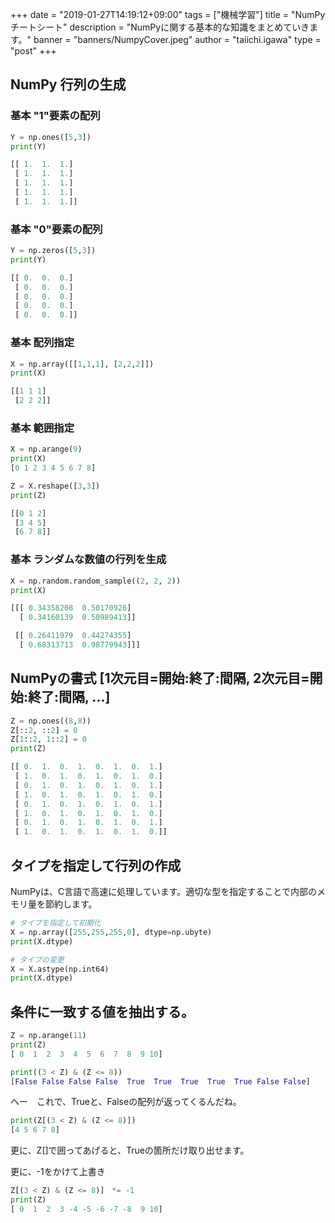 +++
date = "2019-01-27T14:19:12+09:00"
tags = ["機械学習"]
title = "NumPyチートシート"
description = "NumPyに関する基本的な知識をまとめていきます。"
banner = "banners/NumpyCover.jpeg"
author = "taiichi.igawa"
type = "post"
+++

## NumPy 行列の生成

### 基本 "1"要素の配列
```python
Y = np.ones([5,3])
print(Y)

[[ 1.  1.  1.]  
 [ 1.  1.  1.]  
 [ 1.  1.  1.]  
 [ 1.  1.  1.]  
 [ 1.  1.  1.]]  
```

### 基本 "0"要素の配列
```python
Y = np.zeros([5,3])
print(Y)

[[ 0.  0.  0.]  
 [ 0.  0.  0.]  
 [ 0.  0.  0.]  
 [ 0.  0.  0.]  
 [ 0.  0.  0.]]  
```

### 基本 配列指定
```python
X = np.array([[1,1,1], [2,2,2]])
print(X)

[[1 1 1]  
 [2 2 2]]  
```

### 基本 範囲指定
```python
X = np.arange(9)
print(X)
[0 1 2 3 4 5 6 7 8]  

Z = X.reshape([3,3])
print(Z)

[[0 1 2]  
 [3 4 5]  
 [6 7 8]]  
```

### 基本 ランダムな数値の行列を生成
```python
X = np.random.random_sample((2, 2, 2))
print(X)

[[[ 0.34358208  0.50170926]  
  [ 0.34160139  0.50989413]]  

 [[ 0.26411979  0.44274355]  
  [ 0.68313713  0.98779943]]]  
```

## NumPyの書式 [1次元目=開始:終了:間隔, 2次元目=開始:終了:間隔, ...]

```python
Z = np.ones((8,8))
Z[::2, ::2] = 0
Z[1::2, 1::2] = 0
print(Z)

[[ 0.  1.  0.  1.  0.  1.  0.  1.]  
 [ 1.  0.  1.  0.  1.  0.  1.  0.]  
 [ 0.  1.  0.  1.  0.  1.  0.  1.]  
 [ 1.  0.  1.  0.  1.  0.  1.  0.]  
 [ 0.  1.  0.  1.  0.  1.  0.  1.]  
 [ 1.  0.  1.  0.  1.  0.  1.  0.]  
 [ 0.  1.  0.  1.  0.  1.  0.  1.]  
 [ 1.  0.  1.  0.  1.  0.  1.  0.]]  

```
## タイプを指定して行列の作成

NumPyは、C言語で高速に処理しています。適切な型を指定することで内部のメモリ量を節約します。

```python
# タイプを指定して初期化
X = np.array([255,255,255,0], dtype=np.ubyte)
print(X.dtype)

# タイプの変更
X = X.astype(np.int64)
print(X.dtype)
```

## 条件に一致する値を抽出する。

```python
Z = np.arange(11)
print(Z)
[ 0  1  2  3  4  5  6  7  8  9 10]

print((3 < Z) & (Z <= 8))
[False False False False  True  True  True  True  True False False]
```
へー　これで、Trueと、Falseの配列が返ってくるんだね。

```python
print(Z[(3 < Z) & (Z <= 8)])
[4 5 6 7 8]
```

更に、Z[]で囲ってあげると、Trueの箇所だけ取り出せます。

更に、-1をかけて上書き
```python
Z[(3 < Z) & (Z <= 8)]　*= -1
print(Z)
[ 0  1  2  3 -4 -5 -6 -7 -8  9 10]
```

